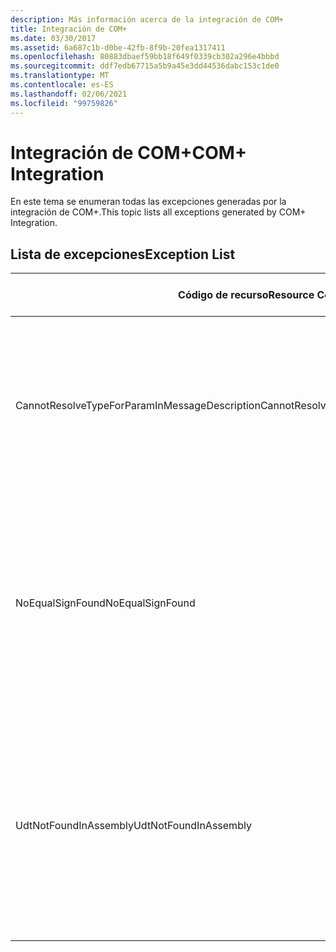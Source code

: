 ```yaml
---
description: Más información acerca de la integración de COM+
title: Integración de COM+
ms.date: 03/30/2017
ms.assetid: 6a687c1b-d0be-42fb-8f9b-20fea1317411
ms.openlocfilehash: 80883dbaef59bb18f649f0339cb302a296e4bbbd
ms.sourcegitcommit: ddf7edb67715a5b9a45e3dd44536dabc153c1de0
ms.translationtype: MT
ms.contentlocale: es-ES
ms.lasthandoff: 02/06/2021
ms.locfileid: "99759826"
---
```

# <a name="com-integration"></a><span data-ttu-id="fc068-103">Integración de COM+</span><span class="sxs-lookup"><span data-stu-id="fc068-103">COM+ Integration</span></span>

<span data-ttu-id="fc068-104">En este tema se enumeran todas las excepciones generadas por la integración de COM+.</span><span class="sxs-lookup"><span data-stu-id="fc068-104">This topic lists all exceptions generated by COM+ Integration.</span></span>  
  
## <a name="exception-list"></a><span data-ttu-id="fc068-105">Lista de excepciones</span><span class="sxs-lookup"><span data-stu-id="fc068-105">Exception List</span></span>  
  
|<span data-ttu-id="fc068-106">Código de recurso</span><span class="sxs-lookup"><span data-stu-id="fc068-106">Resource Code</span></span>|<span data-ttu-id="fc068-107">Cadena de recurso</span><span class="sxs-lookup"><span data-stu-id="fc068-107">Resource String</span></span>|  
|-------------------|---------------------|  
|<span data-ttu-id="fc068-108">CannotResolveTypeForParamInMessageDescription</span><span class="sxs-lookup"><span data-stu-id="fc068-108">CannotResolveTypeForParamInMessageDescription</span></span>|<span data-ttu-id="fc068-109">No se puede resolver el tipo del parámetro especificado dentro del espacio de nombres especificado.</span><span class="sxs-lookup"><span data-stu-id="fc068-109">The type for the specified parameter within the specified namespace cannot be resolved.</span></span>|  
|<span data-ttu-id="fc068-110">NoEqualSignFound</span><span class="sxs-lookup"><span data-stu-id="fc068-110">NoEqualSignFound</span></span>|<span data-ttu-id="fc068-111">La palabra clave especificada no tiene ningún signo igual que lo siga.</span><span class="sxs-lookup"><span data-stu-id="fc068-111">The specified keyword has no equal sign following it.</span></span> <span data-ttu-id="fc068-112">Asegúrese de que un signo igual y un valor siguen a cada palabra clave.</span><span class="sxs-lookup"><span data-stu-id="fc068-112">Ensure that each keyword is followed by an equal sign and a value.</span></span>|  
|<span data-ttu-id="fc068-113">UdtNotFoundInAssembly</span><span class="sxs-lookup"><span data-stu-id="fc068-113">UdtNotFoundInAssembly</span></span>|<span data-ttu-id="fc068-114">No se puede encontrar el tipo definido por el usuario especificado.</span><span class="sxs-lookup"><span data-stu-id="fc068-114">The specified user-defined type cannot be found.</span></span> <span data-ttu-id="fc068-115">Asegúrese de que el tipo y biblioteca de tipos correctos se registran y especifican.</span><span class="sxs-lookup"><span data-stu-id="fc068-115">Ensure that the correct type and type library are registered and specified.</span></span>|
